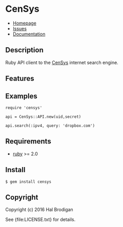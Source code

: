 # CenSys

* [Homepage](https://github.com/trailofbits/censys-ruby#readme)
* [Issues](https://github.com/trailofbits/censys-ruby/issues)
* [Documentation](http://rubydoc.info/gems/censys/frames)

## Description

Ruby API client to the [CenSys] internet search engine.

## Features

## Examples

    require 'censys'

    api = CenSys::API.new(uid,secret)

    api.search(:ipv4, query: 'dropbox.com')

## Requirements

* [ruby] >= 2.0

## Install

    $ gem install censys

## Copyright

Copyright (c) 2016 Hal Brodigan

See {file:LICENSE.txt} for details.

[ruby]: http://www.ruby-lang.org/
[CenSys]: https://censys.io/
